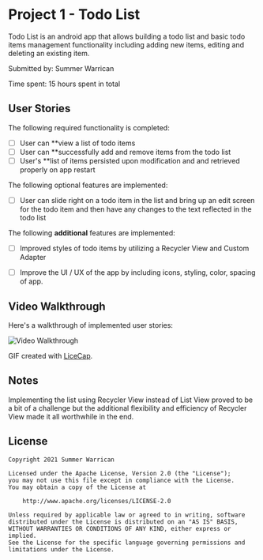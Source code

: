# Project 1 - Todo List

Todo List is an android app that allows building a todo list and basic todo items management functionality including adding new items, editing and deleting an existing item.

Submitted by: Summer Warrican

Time spent: 15 hours spent in total

## User Stories

The following required functionality is completed:

* [ ] User can **view a list of todo items
* [ ] User can **successfully add and remove items from the todo list
* [ ] User's **list of items persisted upon modification and and retrieved properly on app restart

The following optional features are implemented:

* [ ] User can slide right on a todo item in the list and bring up an edit screen for the todo item and then have any changes to the text reflected in the todo list

The following **additional** features are implemented:

* [ ] Improved styles of todo items by utilizing a Recycler View and Custom Adapter
* [ ] Improve the UI / UX of the app by including icons, styling, color, spacing of app.


## Video Walkthrough

Here's a walkthrough of implemented user stories:

<img src='https://imgur.com/WzePKG1' title='Video Walkthrough' width='' alt='Video Walkthrough' />

GIF created with [LiceCap](http://www.cockos.com/licecap/).

## Notes

Implementing the list using Recycler View instead of List View proved to be a bit of a challenge but the additional flexibility and efficiency of Recycler View made it all worthwhile in the end.

## License

    Copyright 2021 Summer Warrican

    Licensed under the Apache License, Version 2.0 (the "License");
    you may not use this file except in compliance with the License.
    You may obtain a copy of the License at

        http://www.apache.org/licenses/LICENSE-2.0

    Unless required by applicable law or agreed to in writing, software
    distributed under the License is distributed on an "AS IS" BASIS,
    WITHOUT WARRANTIES OR CONDITIONS OF ANY KIND, either express or implied.
    See the License for the specific language governing permissions and
    limitations under the License.
